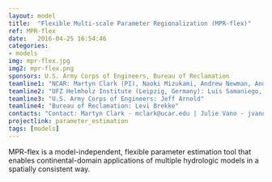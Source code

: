 ```yaml
---
layout: model
title:  "Flexible Multi-scale Parameter Regionalization (MPR-flex)"
ref: MPR-flex
date:   2016-04-25 16:54:46
categories:
- models
img: mpr-flex.jpg
img2: mpr-flex.png
sponsors: U.S. Army Corps of Engineers, Bureau of Reclamation
teamline1: "NCAR: Martyn Clark (PI), Naoki Mizukami, Andrew Newman, Andy Wood, Ethan Gutmann"
teamline2: "UFZ Helmholz Institute (Leipzig, Germany): Luis Samaniego, Olda Rakevic, Stephan Thober"
teamline3: "U.S. Army Corps of Engineers: Jeff Arnold"
teamline4: "Bureau of Reclamation: Levi Brekke"
contacts: "Contact: Martyn Clark - mclark@ucar.edu | Julie Vano - jvano@ucar.edu"
projectlink: parameter_estimation
tags: [models]
---
```


MPR-flex is a model-independent, flexible parameter estimation tool that enables continental-domain applications of multiple hydrologic models in a spatially consistent way.
